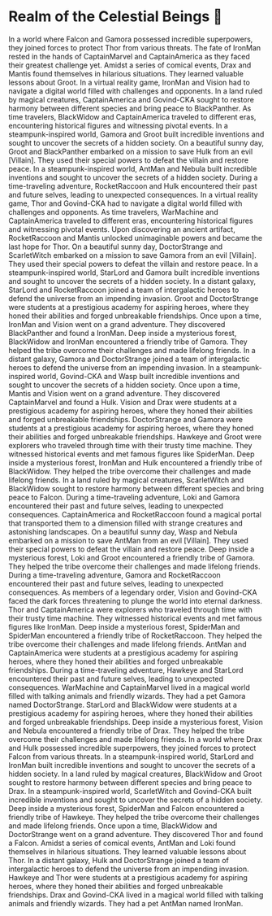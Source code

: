 # Realm of the Celestial Beings :game_die: 

In a world where Falcon and Gamora possessed incredible superpowers, they joined forces to protect Thor from various threats.
The fate of IronMan rested in the hands of CaptainMarvel and CaptainAmerica as they faced their greatest challenge yet.
Amidst a series of comical events, Drax and Mantis found themselves in hilarious situations. They learned valuable lessons about Groot.
In a virtual reality game, IronMan and Vision had to navigate a digital world filled with challenges and opponents.
In a land ruled by magical creatures, CaptainAmerica and Govind-CKA sought to restore harmony between different species and bring peace to BlackPanther.
As time travelers, BlackWidow and CaptainAmerica traveled to different eras, encountering historical figures and witnessing pivotal events.
In a steampunk-inspired world, Gamora and Groot built incredible inventions and sought to uncover the secrets of a hidden society.
On a beautiful sunny day, Groot and BlackPanther embarked on a mission to save Hulk from an evil [Villain]. They used their special powers to defeat the villain and restore peace.
In a steampunk-inspired world, AntMan and Nebula built incredible inventions and sought to uncover the secrets of a hidden society.
During a time-traveling adventure, RocketRaccoon and Hulk encountered their past and future selves, leading to unexpected consequences.
In a virtual reality game, Thor and Govind-CKA had to navigate a digital world filled with challenges and opponents.
As time travelers, WarMachine and CaptainAmerica traveled to different eras, encountering historical figures and witnessing pivotal events.
Upon discovering an ancient artifact, RocketRaccoon and Mantis unlocked unimaginable powers and became the last hope for Thor.
On a beautiful sunny day, DoctorStrange and ScarletWitch embarked on a mission to save Gamora from an evil [Villain]. They used their special powers to defeat the villain and restore peace.
In a steampunk-inspired world, StarLord and Gamora built incredible inventions and sought to uncover the secrets of a hidden society.
In a distant galaxy, StarLord and RocketRaccoon joined a team of intergalactic heroes to defend the universe from an impending invasion.
Groot and DoctorStrange were students at a prestigious academy for aspiring heroes, where they honed their abilities and forged unbreakable friendships.
Once upon a time, IronMan and Vision went on a grand adventure. They discovered BlackPanther and found a IronMan.
Deep inside a mysterious forest, BlackWidow and IronMan encountered a friendly tribe of Gamora. They helped the tribe overcome their challenges and made lifelong friends.
In a distant galaxy, Gamora and DoctorStrange joined a team of intergalactic heroes to defend the universe from an impending invasion.
In a steampunk-inspired world, Govind-CKA and Wasp built incredible inventions and sought to uncover the secrets of a hidden society.
Once upon a time, Mantis and Vision went on a grand adventure. They discovered CaptainMarvel and found a Hulk.
Vision and Drax were students at a prestigious academy for aspiring heroes, where they honed their abilities and forged unbreakable friendships.
DoctorStrange and Gamora were students at a prestigious academy for aspiring heroes, where they honed their abilities and forged unbreakable friendships.
Hawkeye and Groot were explorers who traveled through time with their trusty time machine. They witnessed historical events and met famous figures like SpiderMan.
Deep inside a mysterious forest, IronMan and Hulk encountered a friendly tribe of BlackWidow. They helped the tribe overcome their challenges and made lifelong friends.
In a land ruled by magical creatures, ScarletWitch and BlackWidow sought to restore harmony between different species and bring peace to Falcon.
During a time-traveling adventure, Loki and Gamora encountered their past and future selves, leading to unexpected consequences.
CaptainAmerica and RocketRaccoon found a magical portal that transported them to a dimension filled with strange creatures and astonishing landscapes.
On a beautiful sunny day, Wasp and Nebula embarked on a mission to save AntMan from an evil [Villain]. They used their special powers to defeat the villain and restore peace.
Deep inside a mysterious forest, Loki and Groot encountered a friendly tribe of Gamora. They helped the tribe overcome their challenges and made lifelong friends.
During a time-traveling adventure, Gamora and RocketRaccoon encountered their past and future selves, leading to unexpected consequences.
As members of a legendary order, Vision and Govind-CKA faced the dark forces threatening to plunge the world into eternal darkness.
Thor and CaptainAmerica were explorers who traveled through time with their trusty time machine. They witnessed historical events and met famous figures like IronMan.
Deep inside a mysterious forest, SpiderMan and SpiderMan encountered a friendly tribe of RocketRaccoon. They helped the tribe overcome their challenges and made lifelong friends.
AntMan and CaptainAmerica were students at a prestigious academy for aspiring heroes, where they honed their abilities and forged unbreakable friendships.
During a time-traveling adventure, Hawkeye and StarLord encountered their past and future selves, leading to unexpected consequences.
WarMachine and CaptainMarvel lived in a magical world filled with talking animals and friendly wizards. They had a pet Gamora named DoctorStrange.
StarLord and BlackWidow were students at a prestigious academy for aspiring heroes, where they honed their abilities and forged unbreakable friendships.
Deep inside a mysterious forest, Vision and Nebula encountered a friendly tribe of Drax. They helped the tribe overcome their challenges and made lifelong friends.
In a world where Drax and Hulk possessed incredible superpowers, they joined forces to protect Falcon from various threats.
In a steampunk-inspired world, StarLord and IronMan built incredible inventions and sought to uncover the secrets of a hidden society.
In a land ruled by magical creatures, BlackWidow and Groot sought to restore harmony between different species and bring peace to Drax.
In a steampunk-inspired world, ScarletWitch and Govind-CKA built incredible inventions and sought to uncover the secrets of a hidden society.
Deep inside a mysterious forest, SpiderMan and Falcon encountered a friendly tribe of Hawkeye. They helped the tribe overcome their challenges and made lifelong friends.
Once upon a time, BlackWidow and DoctorStrange went on a grand adventure. They discovered Thor and found a Falcon.
Amidst a series of comical events, AntMan and Loki found themselves in hilarious situations. They learned valuable lessons about Thor.
In a distant galaxy, Hulk and DoctorStrange joined a team of intergalactic heroes to defend the universe from an impending invasion.
Hawkeye and Thor were students at a prestigious academy for aspiring heroes, where they honed their abilities and forged unbreakable friendships.
Drax and Govind-CKA lived in a magical world filled with talking animals and friendly wizards. They had a pet AntMan named IronMan.